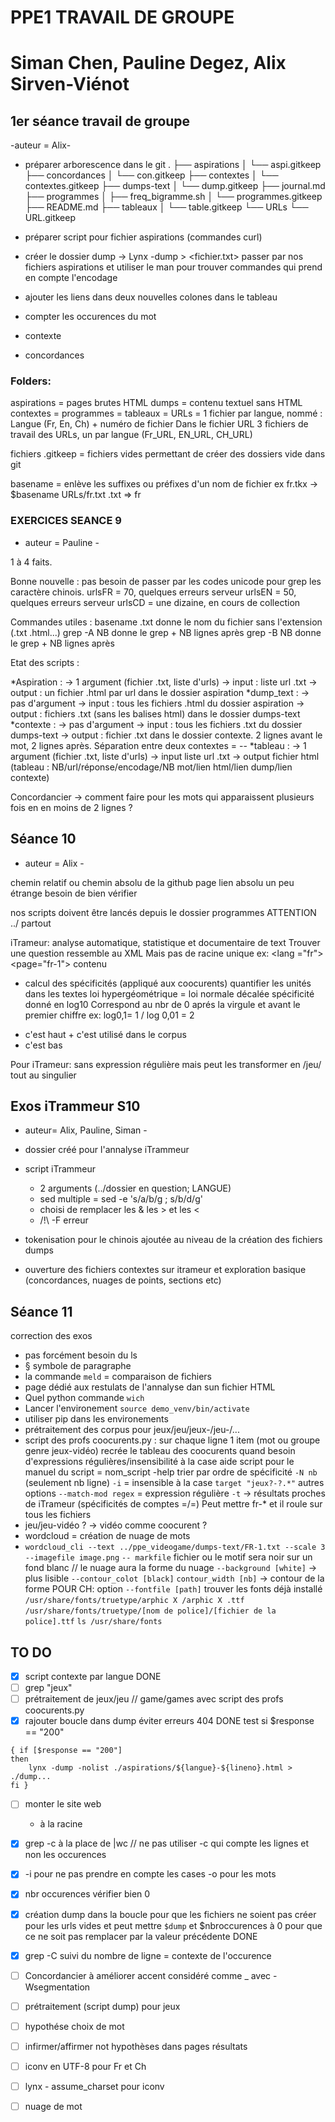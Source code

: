 # PPE1 TRAVAIL DE GROUPE
# Siman Chen, Pauline Degez, Alix Sirven-Viénot


## 1er séance travail de groupe
-auteur = Alix-

- préparer arborescence dans le git
.
├── aspirations
│   └── aspi.gitkeep
├── concordances
│   └── con.gitkeep
├── contextes
│   └── contextes.gitkeep
├── dumps-text
│   └── dump.gitkeep
├── journal.md
├── programmes
│   ├── freq_bigramme.sh
│   └── programmes.gitkeep
├── README.md
├── tableaux
│   └── table.gitkeep
└── URLs
    └── URL.gitkeep

- préparer script pour fichier aspirations (commandes curl)

- créer le dossier dump -> Lynx -dump <URL>  >  <fichier.txt>
passer par nos fichiers aspirations et utiliser le man pour trouver commandes qui prend en compte l'encodage

- ajouter les liens dans deux nouvelles colones dans le tableau

- compter les occurences du mot

- contexte

- concordances


### Folders:
aspirations = pages brutes HTML
dumps = contenu textuel sans HTML
contextes =
programmes =
tableaux =
URLs = 1 fichier par langue, nommé : Langue (Fr, En, Ch) + numéro de fichier
Dans le fichier URL 3 fichiers de travail des URLs, un par langue (Fr_URL, EN_URL, CH_URL)

fichiers .gitkeep = fichiers vides permettant de créer des dossiers vide dans git

basename = enlève les suffixes ou préfixes d'un nom de fichier
ex fr.tkx -> $basename URLs/fr.txt .txt => fr


 
### EXERCICES SEANCE 9
- auteur = Pauline -

1 à 4 faits.

Bonne nouvelle : pas besoin de passer par les codes unicode pour grep les caractère chinois.
urlsFR = 70, quelques erreurs serveur
urlsEN = 50, quelques erreurs serveur
urlsCD = une dizaine, en cours de collection

Commandes utiles :
basename .txt	donne le nom du fichier sans l'extension (.txt .html...)
grep -A NB	donne le grep + NB lignes après
grep -B NB	donne le grep + NB lignes après

Etat des scripts :

*Aspiration :
	-> 1 argument (fichier .txt, liste d'urls)
	-> input : liste url .txt
	-> output : un fichier .html par url dans le dossier aspiration
*dump_text : 
	-> pas d'argument
	-> input : tous les fichiers .html du dossier aspiration
	-> output : fichiers .txt (sans les balises html) dans le dossier dumps-text
*contexte :
	-> pas d'argument
	-> input : tous les fichiers .txt du dossier dumps-text
	-> output : fichier .txt dans le dossier contexte. 2 lignes avant le mot, 2 lignes après. Séparation entre deux contextes = --
*tableau :
	-> 1 argument (fichier .txt, liste d'urls)
	-> input liste url .txt
	-> output fichier html (tableau : NB/url/réponse/encodage/NB mot/lien html/lien dump/lien contexte)

Concordancier
-> comment faire pour les mots qui apparaissent plusieurs fois en en moins de 2 lignes ?


## Séance 10 
- auteur = Alix -

chemin relatif ou chemin absolu de la github page 
lien absolu un peu étrange besoin de bien vérifier 

nos scripts doivent être lancés depuis le dossier programmes 
ATTENTION ../ partout 

iTrameur: 
analyse automatique, statistique et documentaire de text 
Trouver une question 
ressemble au XML 
Mais pas de racine unique 
ex: <lang ="fr">
<page="fr-1">
<text> contenu </text>
- calcul des spécificités (appliqué aux coocurents)
quantifier les unités dans les textes 
loi hypergéométrique = loi normale décalée 
spécificité donné en log10 
Correspond au nbr de 0 aprés la virgule et avant le premier chiffre
ex: log0,1= 1 / log 0,01 = 2 
+ c'est haut + c'est utilisé dans le corpus 
+ c'est bas 

Pour iTrameur: 
sans expression régulière mais peut les transformer en /jeu/ tout au singulier 


## Exos iTrammeur S10 
- auteur= Alix, Pauline, Siman -

- dossier créé pour l'annalyse iTrammeur
- script iTrammeur 
	- 2 arguments (../dossier en question; LANGUE)
	- sed multiple = sed -e 's/a/b/g ; s/b/d/g'
	- choisi de remplacer les & les > et les <
	- /!\ -F erreur 
- tokenisation pour le chinois ajoutée au niveau de la création des fichiers dumps 
- ouverture des fichiers contextes sur itrameur et exploration basique (concordances, nuages de points, sections etc)

## Séance 11 

correction des exos
- pas forcément besoin du ls 
- § symbole de paragraphe 
- la commande `meld` = comparaison de fichiers 
- page dédié aux restulats de l'annalyse dan sun fichier HTML
- Quel python commande `wich`
- Lancer l'environement `source demo_venv/bin/activate`
- utiliser pip dans les environements 
- prétraitement des corpus pour jeux/jeu/jeux-/jeu-/...
- script des profs coocurents.py : 
	sur chaque ligne 1 item (mot ou groupe genre jeux-vidéo)
	recrée le tableau des coocurents 
	quand besoin d'expressions régulières/insensibilité à la case 
	aide script pour le manuel du script = nom_script -help 
	trier par ordre de spécificité 
	`-N nb` (seulement nb ligne)
	`-i` = insensible à la case 
	`target "jeux?-?.*"` autres options `--match-mod regex` = expression régulière 
	`-t` -> résultats proches de iTrameur (spécificités de comptes =/=)
	Peut mettre fr-* et il roule sur tous les fichiers 
- jeu/jeu-vidéo ? -> vidéo comme coocurent ? 
- wordcloud = création de nuage de mots  
- `wordcloud_cli --text ../ppe_videogame/dumps-text/FR-1.txt --scale 3 --imagefile image.png`
	`-- markfile` fichier ou le motif sera noir sur un fond blanc // le nuage aura la forme du nuage
	`--background [white]` -> plus lisible 
	`--contour_colot [black]` `contour_width [nb]` -> contour de la forme 
	POUR CH: 
	option `--fontfile [path]` trouver les fonts déjà installé 
	`/usr/share/fonts/truetype/arphic X /arphic X .ttf`
	`/usr/share/fonts/truetype/[nom de police]/[fichier de la police].ttf`
	`ls /usr/share/fonts`




## TO DO
- [X] script contexte par langue DONE 
- [ ] grep "jeux" 
- [ ] prétraitement de jeux/jeu // game/games avec script des profs coocurents.py 
- [X] rajouter boucle dans dump éviter erreurs 404 DONE
test si $response == "200"
```
{ if [$response == "200"]
then 
	lynx -dump -nolist ./aspirations/${langue}-${lineno}.html > ./dump...
fi }
```
- [ ] monter le site web 
	- à la racine 
- [X] grep -c à la place de |wc // ne pas utiliser -c qui compte les lignes et non les occurences
- [X] -i pour ne pas prendre en compte les cases -o pour les mots 
- [X] nbr occurences vérifier bien 0 
- [X] création dump dans la boucle pour que les fichiers ne soient pas créer pour les urls vides 
et peut mettre `$dump` et $nbroccurences à 0 pour que ce ne soit pas remplacer par la valeur précédente DONE
- [X] grep -C suivi du nombre de ligne = contexte de l'occurence 
- [ ] Concordancier à améliorer 
accent considéré comme _ avec \-Wsegmentation
- [ ] prétraitement (script dump) pour jeux
- [ ] hypothése choix de mot 
- [ ] infirmer/affirmer not hypothèses dans pages résultats 
- [ ] iconv en UTF-8 pour Fr et Ch 
- [ ] lynx - assume_charset pour iconv 
- [ ] nuage de mot 


